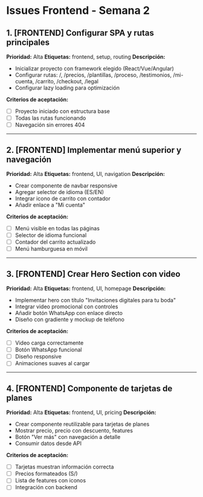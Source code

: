 # Issues Frontend - Semana 2

## 1. [FRONTEND] Configurar SPA y rutas principales
**Prioridad:** Alta
**Etiquetas:** frontend, setup, routing
**Descripción:**
- Inicializar proyecto con framework elegido (React/Vue/Angular)
- Configurar rutas: /, /precios, /plantillas, /proceso, /testimonios, /mi-cuenta, /carrito, /checkout, /legal
- Configurar lazy loading para optimización

**Criterios de aceptación:**
- [ ] Proyecto iniciado con estructura base
- [ ] Todas las rutas funcionando
- [ ] Navegación sin errores 404

---

## 2. [FRONTEND] Implementar menú superior y navegación
**Prioridad:** Alta
**Etiquetas:** frontend, UI, navigation
**Descripción:**
- Crear componente de navbar responsive
- Agregar selector de idioma (ES/EN)
- Integrar icono de carrito con contador
- Añadir enlace a "Mi cuenta"

**Criterios de aceptación:**
- [ ] Menú visible en todas las páginas
- [ ] Selector de idioma funcional
- [ ] Contador del carrito actualizado
- [ ] Menú hamburguesa en móvil

---

## 3. [FRONTEND] Crear Hero Section con video
**Prioridad:** Alta
**Etiquetas:** frontend, UI, homepage
**Descripción:**
- Implementar hero con título "Invitaciones digitales para tu boda"
- Integrar video promocional con controles
- Añadir botón WhatsApp con enlace directo
- Diseño con gradiente y mockup de teléfono

**Criterios de aceptación:**
- [ ] Video carga correctamente
- [ ] Botón WhatsApp funcional
- [ ] Diseño responsive
- [ ] Animaciones suaves al cargar

---

## 4. [FRONTEND] Componente de tarjetas de planes
**Prioridad:** Alta
**Etiquetas:** frontend, UI, pricing
**Descripción:**
- Crear componente reutilizable para tarjetas de planes
- Mostrar precio, precio con descuento, features
- Botón "Ver más" con navegación a detalle
- Consumir datos desde API

**Criterios de aceptación:**
- [ ] Tarjetas muestran información correcta
- [ ] Precios formateados (S/)
- [ ] Lista de features con iconos
- [ ] Integración con backend